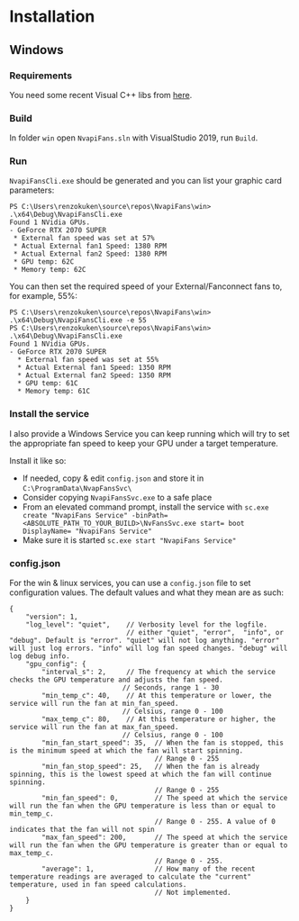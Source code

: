 # Installation

## Windows

### Requirements

You need some recent Visual C++ libs from [here](https://support.microsoft.com/en-us/help/2977003/the-latest-supported-visual-c-downloads).

### Build

In folder `win` open `NvapiFans.sln` with VisualStudio 2019, run `Build`.

### Run

`NvapiFansCli.exe` should be generated and you can list your graphic card parameters:

```
PS C:\Users\renzokuken\source\repos\NvapiFans\win> .\x64\Debug\NvapiFansCli.exe
Found 1 NVidia GPUs.
- GeForce RTX 2070 SUPER
 * External fan speed was set at 57%
 * Actual External fan1 Speed: 1380 RPM
 * Actual External fan2 Speed: 1380 RPM
 * GPU temp: 62C
 * Memory temp: 62C
```

You can then set the required speed of your External/Fanconnect fans to, for example, 55%:

```
PS C:\Users\renzokuken\source\repos\NvapiFans\win> .\x64\Debug\NvapiFansCli.exe -e 55
PS C:\Users\renzokuken\source\repos\NvapiFans\win> .\x64\Debug\NvapiFansCli.exe
Found 1 NVidia GPUs.
- GeForce RTX 2070 SUPER
  * External fan speed was set at 55%
  * Actual External fan1 Speed: 1350 RPM
  * Actual External fan2 Speed: 1350 RPM
  * GPU temp: 61C
  * Memory temp: 61C
```

### Install the service

I also provide a Windows Service you can keep running which will try to set the appropriate
fan speed to keep your GPU under a target temperature.

Install it like so:

  * If needed, copy & edit `config.json` and store it in `C:\ProgramData\NvapFansSvc\`
  * Consider copying `NvapiFansSvc.exe` to a safe place
  * From an elevated command prompt, install the service with `sc.exe create "NvapiFans Service" -binPath= <ABSOLUTE_PATH_TO_YOUR_BUILD>\NvFansSvc.exe start= boot DisplayName= "NvapiFans Service"`
  * Make sure it is started `sc.exe start "NvapiFans Service"`

### config.json

For the win & linux services, you can use a `config.json` file to set configuration values.
The default values and what they mean are as such:
```
{
    "version": 1,
    "log_level": "quiet",    // Verbosity level for the logfile.
                             // either "quiet", "error",  "info", or "debug". Default is "error". "quiet" will not log anything. "error" will just log errors. "info" will log fan speed changes. "debug" will log debug info.
    "gpu_config": {
        "interval_s": 2,     // The frequency at which the service checks the GPU temperature and adjusts the fan speed.
                            // Seconds, range 1 - 30
        "min_temp_c": 40,    // At this temperature or lower, the service will run the fan at min_fan_speed.
                            // Celsius, range 0 - 100
        "max_temp_c": 80,    // At this temperature or higher, the service will run the fan at max_fan_speed.
                            // Celsius, range 0 - 100
        "min_fan_start_speed": 35,  // When the fan is stopped, this is the minimum speed at which the fan will start spinning.
                                    // Range 0 - 255
        "min_fan_stop_speed": 25,   // When the fan is already spinning, this is the lowest speed at which the fan will continue spinning.
                                    // Range 0 - 255
        "min_fan_speed": 0,         // The speed at which the service will run the fan when the GPU temperature is less than or equal to min_temp_c.
                                    // Range 0 - 255. A value of 0 indicates that the fan will not spin
        "max_fan_speed": 200,       // The speed at which the service will run the fan when the GPU temperature is greater than or equal to max_temp_c.
                                    // Range 0 - 255.
        "average": 1,               // How many of the recent temperature readings are averaged to calculate the "current" temperature, used in fan speed calculations.
                                    // Not implemented.
    }
}
```
